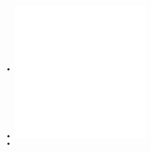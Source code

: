 - ![SOLID.pdf](../assets/SOLID_1741850412408_0.pdf)
- ![Principios(1).pdf](../assets/Principios(1)_1741850441734_0.pdf)
-